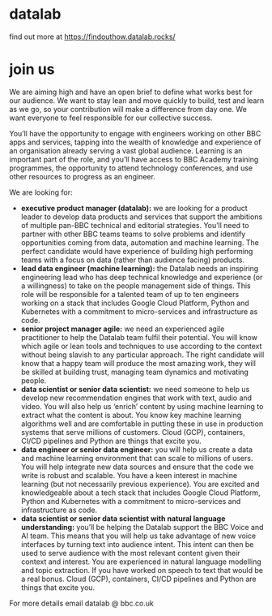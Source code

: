 # datalab

find out more at https://findouthow.datalab.rocks/

# join us

We are aiming high and have an open brief to define what works best for our audience. We want to stay lean and move quickly to build, test and learn as we go, so your contribution will make a difference from day one. We want everyone to feel responsible for our collective success.

You’ll have the opportunity to engage with engineers working on other BBC apps and services, tapping into the wealth of knowledge and experience of an organisation already serving a vast global audience. Learning is an important part of the role, and you’ll have access to BBC Academy training programmes, the opportunity to attend technology conferences, and use other resources to progress as an engineer.

We are looking for:

- **executive product manager (datalab):** we are looking for a product leader to develop data products and services that support the ambitions of multiple pan-BBC technical and editorial strategies. You’ll need to partner with other BBC teams teams to solve problems and identify opportunities coming from data, automation and machine learning. The perfect candidate would have experience of building high performing teams with a focus on data (rather than audience facing) products.
- **lead data engineer (machine learning):** the Datalab needs an inspiring engineering lead who has deep technical knowledge and experience (or a willingness) to take on the people management side of things. This role will be responsible for a talented team of up to ten engineers working on a stack that includes Google Cloud Platform, Python and Kubernetes with a commitment to micro-services and infrastructure as code.
- **senior project manager agile:** we need an experienced agile practitioner to help the Datalab team fulfil their potential. You will know which agile or lean tools and techniques to use according to the context without being slavish to any particular approach. The right candidate will know that a happy team will produce the most amazing work, they will be skilled at building trust, managing team dynamics and motivating people.
- **data scientist or senior data scientist:** we need someone to help us develop new recommendation engines that work with text, audio and video. You will also help us ‘enrich’ content by using machine learning to extract what the content is about. You know key machine learning algorithms well and are comfortable in putting these in use in production systems that serve millions of customers. Cloud (GCP), containers, CI/CD pipelines and Python are things that excite you.
- **data engineer or senior data engineer:** you will help us create a data and machine learning environment that can scale to millions of users. You will help integrate new data sources and ensure that the code we write is robust and scalable. You have a keen interest in machine learning (but not necessarily previous experience). You are excited and knowledgeable about a tech stack that includes Google Cloud Platform, Python and Kubernetes with a commitment to micro-services and infrastructure as code.
- **data scientist or senior data scientist with natural language understanding:** you’ll be helping the Datalab support the BBC Voice and AI team. This means that you will help us take advantage of new voice interfaces by turning text into audience intent. This intent can then be used to serve audience with the most relevant content given their context and interest. You are experienced in natural language modelling and topic extraction. If you have worked on speech to text that would be a real bonus. Cloud (GCP), containers, CI/CD pipelines and Python are things that excite you.

For more details email datalab @ bbc.co.uk
